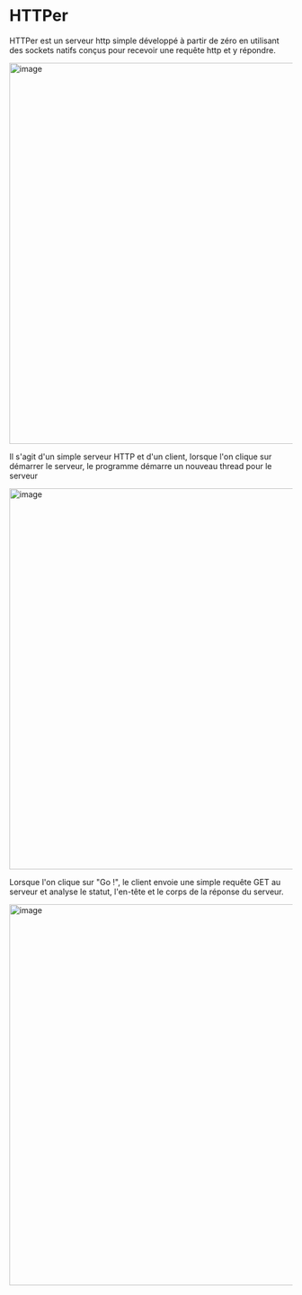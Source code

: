 # HTTPer
HTTPer est un serveur http simple développé à partir de zéro en utilisant des sockets natifs conçus pour recevoir une requête http et y répondre. 

<img width="677" alt="image" src="https://github.com/Eljakani/HTTPER/assets/59035087/9d4c4859-5041-455a-87c7-24b6994c50d1">

Il s'agit d'un simple serveur HTTP et d'un client, lorsque l'on clique sur démarrer le serveur, le programme démarre un nouveau thread pour le serveur 

<img width="677" alt="image" src="https://github.com/Eljakani/HTTPER/assets/59035087/cd1bd561-f177-474e-b023-c4278b248bbb">

Lorsque l'on clique sur "Go !", le client envoie une simple requête GET au serveur et analyse le statut, l'en-tête et le corps de la réponse du serveur.

<img width="677" alt="image" src="https://github.com/Eljakani/HTTPER/assets/59035087/eef5fa8a-31e9-440b-8a9b-59d72c47ca8f">
